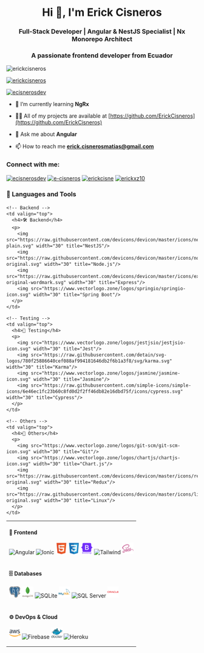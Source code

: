 <h1 align="center">Hi 👋, I'm Erick Cisneros</h1>
<h3 align="center">Full-Stack Developer | Angular & NestJS Specialist | Nx Monorepo Architect</h3>
<h3 align="center">A passionate frontend developer from Ecuador</h3>

<p align="left"> <img src="https://komarev.com/ghpvc/?username=erickcisneros&label=Profile%20views&color=0e75b6&style=flat" alt="erickcisneros" /> </p>

<p align="left"> <a href="https://github.com/ryo-ma/github-profile-trophy"><img src="https://github-profile-trophy.vercel.app/?username=erickcisneros" alt="erickcisneros" /></a> </p>

<p align="left"> <a href="https://twitter.com/ecisnerosdev" target="blank"><img src="https://img.shields.io/twitter/follow/ecisnerosdev?logo=twitter&style=for-the-badge" alt="ecisnerosdev" /></a> </p>

- 🌱 I’m currently learning **NgRx**

- 👨‍💻 All of my projects are available at [https://github.com/ErickCisneros](https://github.com/ErickCisneros)

- 💬 Ask me about **Angular**

- 📫 How to reach me **erick.cisnerosmatias@gmail.com**

<h3 align="left">Connect with me:</h3>
<p align="left">
<a href="https://twitter.com/ecisnerosdev" target="blank"><img align="center" src="https://raw.githubusercontent.com/rahuldkjain/github-profile-readme-generator/master/src/images/icons/Social/twitter.svg" alt="ecisnerosdev" height="30" width="40" /></a>
<a href="https://linkedin.com/in/e-cisneros" target="blank"><img align="center" src="https://raw.githubusercontent.com/rahuldkjain/github-profile-readme-generator/master/src/images/icons/Social/linked-in-alt.svg" alt="e-cisneros" height="30" width="40" /></a>
<a href="https://fb.com/erickcisne" target="blank"><img align="center" src="https://raw.githubusercontent.com/rahuldkjain/github-profile-readme-generator/master/src/images/icons/Social/facebook.svg" alt="erickcisne" height="30" width="40" /></a>
<a href="https://instagram.com/erickxz10" target="blank"><img align="center" src="https://raw.githubusercontent.com/rahuldkjain/github-profile-readme-generator/master/src/images/icons/Social/instagram.svg" alt="erickxz10" height="30" width="40" /></a>
</p>

<h3 align="left">🚀 Languages and Tools</h3>

<table>
  <tr>
    <!-- Frontend -->
    <td valign="top">
      <h4>🎨 Frontend</h4>
      <p>
        <img src="https://angular.io/assets/images/logos/angular/angular.svg" width="30" title="Angular"/>
        <img src="https://upload.wikimedia.org/wikipedia/commons/d/d1/Ionic_Logo.svg" width="30" title="Ionic"/>
        <img src="https://raw.githubusercontent.com/devicons/devicon/master/icons/html5/html5-original.svg" width="30" title="HTML5"/>
        <img src="https://raw.githubusercontent.com/devicons/devicon/master/icons/css3/css3-original.svg" width="30" title="CSS3"/>
        <img src="https://raw.githubusercontent.com/devicons/devicon/master/icons/bootstrap/bootstrap-plain-wordmark.svg" width="30" title="Bootstrap"/>
        <img src="https://www.vectorlogo.zone/logos/tailwindcss/tailwindcss-icon.svg" width="30" title="Tailwind"/>
        <img src="https://raw.githubusercontent.com/devicons/devicon/master/icons/sass/sass-original.svg" width="30" title="SASS"/>
      </p>
    </td>

    <!-- Backend -->
    <td valign="top">
      <h4>🛠️ Backend</h4>
      <p>
        <img src="https://raw.githubusercontent.com/devicons/devicon/master/icons/nestjs/nestjs-plain.svg" width="30" title="NestJS"/>
        <img src="https://raw.githubusercontent.com/devicons/devicon/master/icons/nodejs/nodejs-original.svg" width="30" title="Node.js"/>
        <img src="https://raw.githubusercontent.com/devicons/devicon/master/icons/express/express-original-wordmark.svg" width="30" title="Express"/>
        <img src="https://www.vectorlogo.zone/logos/springio/springio-icon.svg" width="30" title="Spring Boot"/>
      </p>
    </td>
  </tr>

  <tr>
    <!-- Databases -->
    <td valign="top">
      <h4>🗄️ Databases</h4>
      <p>
        <img src="https://raw.githubusercontent.com/devicons/devicon/master/icons/postgresql/postgresql-original.svg" width="30" title="PostgreSQL"/>
        <img src="https://raw.githubusercontent.com/devicons/devicon/master/icons/mongodb/mongodb-original-wordmark.svg" width="30" title="MongoDB"/>
        <img src="https://www.vectorlogo.zone/logos/sqlite/sqlite-icon.svg" width="30" title="SQLite"/>
        <img src="https://raw.githubusercontent.com/devicons/devicon/master/icons/mysql/mysql-original-wordmark.svg" width="30" title="MySQL"/>
        <img src="https://www.svgrepo.com/show/303229/microsoft-sql-server-logo.svg" width="30" title="SQL Server"/>
        <img src="https://raw.githubusercontent.com/devicons/devicon/master/icons/oracle/oracle-original.svg" width="30" title="Oracle"/>
      </p>
    </td>

    <!-- Testing -->
    <td valign="top">
      <h4>🧪 Testing</h4>
      <p>
        <img src="https://www.vectorlogo.zone/logos/jestjsio/jestjsio-icon.svg" width="30" title="Jest"/>
        <img src="https://raw.githubusercontent.com/detain/svg-logos/780f25886640cef088af994181646db2f6b1a3f8/svg/karma.svg" width="30" title="Karma"/>
        <img src="https://www.vectorlogo.zone/logos/jasmine/jasmine-icon.svg" width="30" title="Jasmine"/>
        <img src="https://raw.githubusercontent.com/simple-icons/simple-icons/6e46ec1fc23b60c8fd0d2f2ff46db82e16dbd75f/icons/cypress.svg" width="30" title="Cypress"/>
      </p>
    </td>
  </tr>

  <tr>
    <!-- DevOps -->
    <td valign="top">
      <h4>⚙️ DevOps & Cloud</h4>
      <p>
        <img src="https://raw.githubusercontent.com/devicons/devicon/master/icons/amazonwebservices/amazonwebservices-original-wordmark.svg" width="30" title="AWS"/>
        <img src="https://www.vectorlogo.zone/logos/firebase/firebase-icon.svg" width="30" title="Firebase"/>
        <img src="https://raw.githubusercontent.com/devicons/devicon/master/icons/docker/docker-original-wordmark.svg" width="30" title="Docker"/>
        <img src="https://www.vectorlogo.zone/logos/heroku/heroku-icon.svg" width="30" title="Heroku"/>
      </p>
    </td>

    <!-- Others -->
    <td valign="top">
      <h4>🧰 Others</h4>
      <p>
        <img src="https://www.vectorlogo.zone/logos/git-scm/git-scm-icon.svg" width="30" title="Git"/>
        <img src="https://www.vectorlogo.zone/logos/chartjs/chartjs-icon.svg" width="30" title="Chart.js"/>
        <img src="https://raw.githubusercontent.com/devicons/devicon/master/icons/redux/redux-original.svg" width="30" title="Redux"/>
        <img src="https://raw.githubusercontent.com/devicons/devicon/master/icons/linux/linux-original.svg" width="30" title="Linux"/>
      </p>
    </td>
  </tr>
</table>
